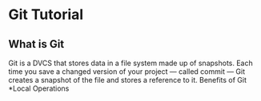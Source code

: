 # Git Tutorial
## What is Git
Git is a DVCS that stores data in a file system made up of snapshots. Each time you save a changed version of your project — called commit — Git creates a snapshot of the file and stores a reference to it.
Benefits of Git
*Local Operations
